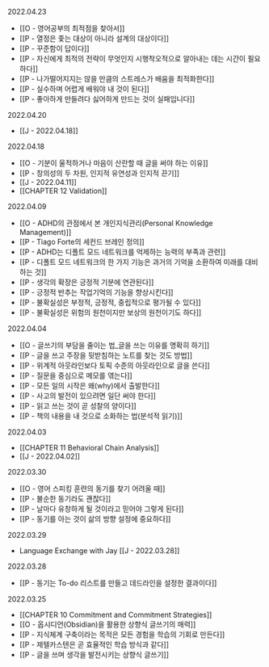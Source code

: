 2022.04.23
- [[O - 영어공부의 최적점을 찾아서]]
- [[P - 열정은 좇는 대상이 아니라 설계의 대상이다]]
- [[P - 꾸준함이 답이다]]
- [[P - 자신에게 최적의 전략이 무엇인지 시행착오적으로 알아내는 데는 시간이 필요하다]]
- [[P - 나가떨어지지는 않을 만큼의 스트레스가 배움을 최적화한다]]
- [[P - 실수하며 어렵게 배워야 내 것이 된다]]
- [[P - 좋아하게 만들려다 싫어하게 만드는 것이 실패입니다]]

2022.04.20
- [[J - 2022.04.18]]

2022.04.18
- [[O - 기분이 울적하거나 마음이 산란할 때 글을 써야 하는 이유]]
- [[P - 창의성의 두 차원, 인지적 유연성과 인지적 끈기]]
- [[J - 2022.04.11]]
- [[CHAPTER 12 Validation]]

2022.04.09
- [[O - ADHD의 관점에서 본 개인지식관리(Personal Knowledge Management)]]
- [[P - Tiago Forte의 세컨드 브레인 정의]]
- [[P - ADHD는 디폴트 모드 네트워크를 억제하는 능력의 부족과 관련]]
- [[P - 디폴트 모드 네트워크의 한 가지 기능은 과거의 기억을 소환하여 미래를 대비하는 것]]
- [[P - 생각의 확장은 긍정적 기분에 연관된다]]
- [[P - 긍정적 반추는 작업기억의 기능을 향상시킨다]]
- [[P - 불확실성은 부정적, 긍정적, 중립적으로 평가될 수 있다]]
- [[P - 불확실성은 위험의 원천이지만 보상의 원천이기도 하다]]

2022.04.04
- [[O - 글쓰기의 부담을 줄이는 법_글을 쓰는 이유를 명확히 하기]]
- [[P - 글을 쓰고 주장을 뒷받침하는 노트를 찾는 것도 방법]]
- [[P - 위계적 아웃라인보다 토픽 수준의 아웃라인으로 글을 쓴다]]
- [[P - 질문을 중심으로 메모를 엮는다]]
- [[P - 모든 일의 시작은 왜(why)에서 출발한다]]
- [[P - 사고의 발전이 있으려면 일단 써야 한다]]
- [[P - 읽고 쓰는 것이 곧 성찰의 양이다]]
- [[P - 책의 내용을 내 것으로 소화하는 법(분석적 읽기)]]

2022.04.03
- [[CHAPTER 11 Behavioral Chain Analysis]]
- [[J - 2022.04.02]]

2022.03.30
- [[O - 영어 스피킹 훈련의 동기를 찾기 어려울 때]]
- [[P - 불순한 동기라도 괜찮다]]
- [[P - 날마다 유창하게 될 것이라고 믿어야 그렇게 된다]]
- [[P - 동기를 아는 것이 삶의 방향 설정에 중요하다]]

2022.03.29
- Language Exchange with Jay [[J - 2022.03.28]] 

2022.03.28
- [[P - 동기는 To-do 리스트를 만들고 데드라인을 설정한 결과이다]]

2022.03.25
- [[CHAPTER 10 Commitment and Commitment Strategies]] 
- [[O - 옵시디언(Obsidian)을 활용한 상향식 글쓰기의 매력]] 
- [[P - 지식체계 구축이라는 목적은 모든 경험을 학습의 기회로 만든다]] 
- [[P - 제텔카스텐은 곧 효율적인 학습 방식과 같다]] 
- [[P - 글을 쓰며 생각을 발전시키는 상향식 글쓰기]] 